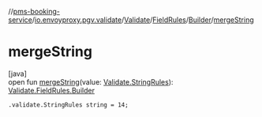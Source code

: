//[pms-booking-service](../../../../../index.md)/[io.envoyproxy.pgv.validate](../../../index.md)/[Validate](../../index.md)/[FieldRules](../index.md)/[Builder](index.md)/[mergeString](merge-string.md)

# mergeString

[java]\
open fun [mergeString](merge-string.md)(value: [Validate.StringRules](../../-string-rules/index.md)): [Validate.FieldRules.Builder](index.md)

`.validate.StringRules string = 14;`
